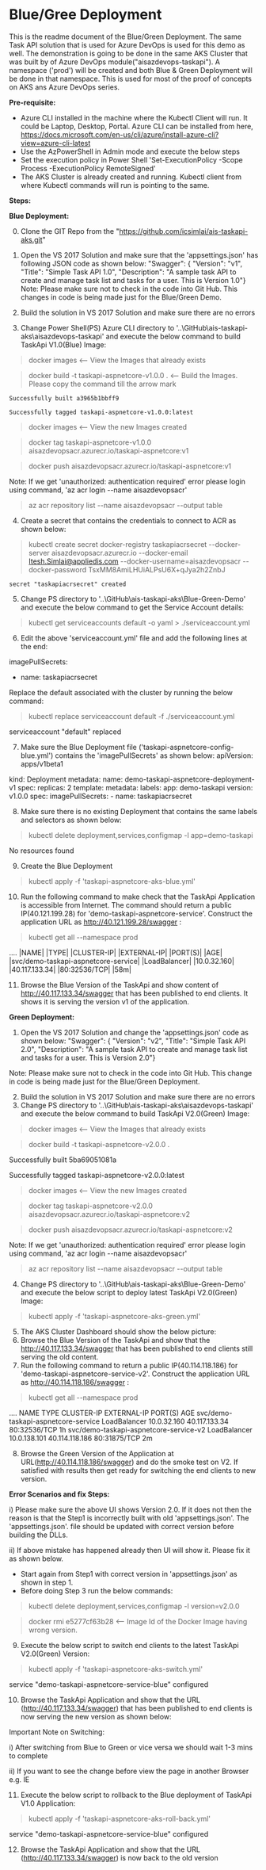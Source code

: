 # Blue/Gree Deployment
This is the readme document of the Blue/Green Deployment. The same Task API solution that is used for Azure DevOps is used for this demo as well. The demonstration is going to be done in the same AKS Cluster that was built by of Azure DevOps module("aisazdevops-taskapi"). A namespace ('prod') will be created and both Blue & Green Deployment will be done in that namespace. This is used for most of the  proof of concepts on AKS ans Azure DevOps series.

**Pre-requisite:**
- Azure CLI installed in the machine where the Kubectl Client will run. It could be Laptop, Desktop, Portal. Azure CLI can be installed from here, https://docs.microsoft.com/en-us/cli/azure/install-azure-cli?view=azure-cli-latest
- Use the AzPowerShell in Admin mode and execute the below steps 
- Set the execution policy in Power Shell 'Set-ExecutionPolicy -Scope Process -ExecutionPolicy RemoteSigned'
- The AKS Cluster is already created and running. Kubectl client from where Kubectl commands will run is pointing to the same.

**Steps:**

**Blue Deployment:**

0) Clone the GIT Repo from the "https://github.com/icsimlai/ais-taskapi-aks.git"
1) Open the VS 2017 Solution and make sure that the 'appsettings.json' has following JSON code as shown below:
       "Swagger": {
       "Version": "v1",
       "Title": "Simple Task API 1.0",
       "Description": "A sample task API to create and manage task list and tasks for a user. This is Version 1.0"}
Note: Please make sure not to check in the code into Git Hub. This changes in code is being made just for the Blue/Green Demo.

2) Build the solution in VS 2017 Solution and make sure there are no errors
3) Change Power Shell(PS) Azure CLI directory to '..\GitHub\ais-taskapi-aks\aisazdevops-taskapi' and execute the below command to build TaskApi V1.0(Blue) Image:

> docker images     <-- View the Images that already exists

> docker build -t taskapi-aspnetcore-v1.0.0 .        <-- Build the Images. Please copy the command till the arrow mark

    Successfully built a3965b1bbff9

    Successfully tagged taskapi-aspnetcore-v1.0.0:latest

> docker images     <-- View the new Images created 
		
> docker tag taskapi-aspnetcore-v1.0.0 aisazdevopsacr.azurecr.io/taskapi-aspnetcore:v1

> docker push aisazdevopsacr.azurecr.io/taskapi-aspnetcore:v1

Note: If we get 'unauthorized: authentication required' error please login using command, 'az acr login --name aisazdevopsacr'

> az acr repository list --name aisazdevopsacr --output table

4) Create a secret that contains the credentials to connect to ACR as shown below:
> kubectl create secret docker-registry taskapiacrsecret --docker-server aisazdevopsacr.azurecr.io --docker-email Itesh.Simlai@appliedis.com --docker-username=aisazdevopsacr --docker-password  TsxMM8AmiLHUiALPsU6X+qJya2h2ZnbJ

    secret "taskapiacrsecret" created

5) Change PS directory to '..\GitHub\ais-taskapi-aks\Blue-Green-Demo' and execute the below command to get the Service Account details:
> kubectl get serviceaccounts default -o yaml > ./serviceaccount.yml

6) Edit the above 'serviceaccount.yml' file and add the following lines at the end:

imagePullSecrets:
- name: taskapiacrsecret

Replace the default associated with the cluster by running the below command:
> kubectl replace serviceaccount default -f ./serviceaccount.yml

serviceaccount "default" replaced


7) Make sure the Blue Deployment file ('taskapi-aspnetcore-config-blue.yml') contains the 'imagePullSecrets' as shown below:
apiVersion: apps/v1beta1

kind: Deployment
metadata:
  name: demo-taskapi-aspnetcore-deployment-v1
spec:
  replicas: 2
  template:
    metadata:
      labels:
        app: demo-taskapi
        version: v1.0.0
    spec:
      imagePullSecrets:
        - name: taskapiacrsecret

8) Make sure there is no existing Deployment that contains the same labels and selectors as shown below:
> kubectl delete deployment,services,configmap -l app=demo-taskapi

No resources found

9) Create the Blue Deployment 
> kubectl apply -f 'taskapi-aspnetcore-aks-blue.yml'

10) Run the following command to make check that  the TaskApi Application is accessible from Internet. The command should return a public IP(40.121.199.28) for 'demo-taskapi-aspnetcore-service'. Construct the application URL as http://40.121.199.28/swagger  :
> kubectl get all --namespace prod

....
|NAME|                                  |TYPE|           |CLUSTER-IP|    |EXTERNAL-IP|     |PORT(S)|        |AGE|
|svc/demo-taskapi-aspnetcore-service|   |LoadBalancer|   |10.0.32.160|   |40.117.133.34|   |80:32536/TCP|   |58m|

11) Browse the Blue Version of the TaskApi and show content of http://40.117.133.34/swagger  that has been published to end clients. It shows it is serving the version v1 of the application.


**Green Deployment:**
1) Open the VS 2017 Solution and change the 'appsettings.json' code as shown below:
       "Swagger": {
       "Version": "v2",
       "Title": "Simple Task API 2.0",
       "Description": "A sample task API to create and manage task list and tasks for a user. This is Version 2.0"}

Note: Please make sure not to check in the code into Git Hub. This change in code is being made just for the Blue/Green Deployment.

2) Build the solution in VS 2017 Solution and make sure there are no errors
3) Change PS directory to '..\GitHub\ais-taskapi-aks\aisazdevops-taskapi' and execute the below command to build TaskApi V2.0(Green) Image:
> docker images     <-- View the Images that already exists

> docker build -t taskapi-aspnetcore-v2.0.0  .

Successfully built 5ba69051081a

Successfully tagged taskapi-aspnetcore-v2.0.0:latest

> docker images     <-- View the new Images created 

> docker tag taskapi-aspnetcore-v2.0.0 aisazdevopsacr.azurecr.io/taskapi-aspnetcore:v2

> docker push aisazdevopsacr.azurecr.io/taskapi-aspnetcore:v2

Note: If we get 'unauthorized: authentication required' error please login using command, 'az acr login --name aisazdevopsacr'

> az acr repository list --name aisazdevopsacr --output table

4) Change PS directory to '..\GitHub\ais-taskapi-aks\Blue-Green-Demo' and execute the below script to deploy latest TaskApi V2.0(Green) Image:
> kubectl apply -f  'taskapi-aspnetcore-aks-green.yml'

5) The AKS Cluster Dashboard should show the below picture:
6) Browse the Blue Version of the TaskApi and show that the http://40.117.133.34/swagger   that has been published to end clients still serving the old content.
7) Run the following command to return a public IP(40.114.118.186) for 'demo-taskapi-aspnetcore-service-v2'. Construct the application URL as http://40.114.118.186/swagger  :
> kubectl get all --namespace prod

....
NAME                                     TYPE           CLUSTER-IP     EXTERNAL-IP      PORT(S)        AGE
svc/demo-taskapi-aspnetcore-service      LoadBalancer   10.0.32.160    40.117.133.34    80:32536/TCP   1h
svc/demo-taskapi-aspnetcore-service-v2   LoadBalancer   10.0.138.101   40.114.118.186   80:31875/TCP   2m

8) Browse the Green Version of the Application at URL(http://40.114.118.186/swagger) and do the smoke test on V2. If satisfied with results then get ready for switching the end clients to new version.
  
**Error Scenarios and fix Steps:**

i) Please make sure the above UI shows Version 2.0.  If it does not then the reason is that the Step1 is incorrectly built with old 'appsettings.json'. The 'appsettings.json'. file should be updated with correct version before building the DLLs.

ii) If above mistake has happened already then UI will show it. Please fix it as shown below. 
- Start again from Step1 with correct version in 'appsettings.json' as shown in step 1.
- Before doing Step 3 run the below commands:

> kubectl delete deployment,services,configmap -l version=v2.0.0

> docker rmi e5277cf63b28   <-- Image Id of the Docker Image having wrong version.
   
9) Execute the below script to switch end clients to the latest TaskApi V2.0(Green) Version:
> kubectl apply -f 'taskapi-aspnetcore-aks-switch.yml'

   service "demo-taskapi-aspnetcore-service-blue" configured	
   
10) Browse the TaskApi Application and show that the URL (http://40.117.133.34/swagger) that has been published to end clients is now serving the new version as shown below:
   
Important Note on Switching: 

i) After switching from Blue to Green or vice versa we should wait 1-3 mins to complete 

ii) If you want to see the change before view the page in another Browser e.g. IE
   
11) Execute the below script to rollback to the Blue deployment of TaskApi V1.0  Application:
> kubectl apply -f 'taskapi-aspnetcore-aks-roll-back.yml'

   service "demo-taskapi-aspnetcore-service-blue" configured
   
12) Browse the TaskApi Application and show that the URL (http://40.117.133.34/swagger) is now back to the old version

   



